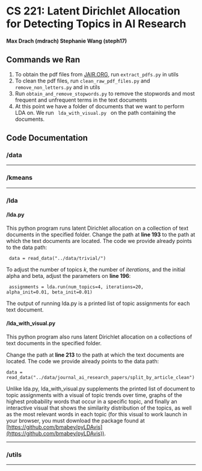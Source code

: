 # CS 221: Latent Dirichlet Allocation for Detecting Topics in AI Research
#### Max Drach (mdrach) Stephanie Wang (steph17)
## Commands we Ran
1. To obtain the pdf files from [JAIR.ORG](https://www.jair.org/contents.html), run <code>extract_pdfs.py</code> in utils
2. To clean the pdf files, run <code>clean_raw_pdf_files.py</code> and <code>remove_non_letters.py</code> and in utils
3. Run <code>obtain_and_remove_stopwords.py</code> to remove the stopwords and most frequent and unfrequent terms in the text documents
4. At this point we have a folder of documents that we want to perform LDA on. We run <code> lda_with_visual.py </code> on the path containing the documents. 

## Code Documentation
### /data

***
### /kmeans

***
### /lda

#### /lda.py 
This python program runs latent Dirichlet allocation on a collection of text documents in the specified folder. Change the path at **line 193** to the path at which the text documents are located. The code we provide already points to the data path:  

<code> data = read_data("../data/trivial/") </code>  

To adjust the number of topics *k*, the number of *iterations*, and the initial alpha and beta, adjust the parameters on **line 196**:  

<code> assignments = lda.run(num_topics=4, iterations=20, alpha_init=0.01, beta_init=0.01) </code>  

The output of running lda.py is a printed list of topic assignments for each text document.

#### /lda_with_visual.py
This python program also runs latent Dirichlet allocation on a collections of text documents in the specified folder.  
  
 Change the path at **line 213** to the path at which the text documents are located. The code we provide already points to the data path:  

 <code>data = read_data("../data/journal_ai_research_papers/split_by_article_clean")</code>  

 Unlike lda.py, lda_with_visual.py supplements the printed list of document to topic assignments with a visual of topic trends over time, graphs of the highest probability words that occur in a specific topic, and finally an interactive visual that shows the similarity distribution of the topics, as well as the most relevant words in each topic (for this visual to work launch in your browser, you must download the package found at [https://github.com/bmabey/pyLDAvis](https://github.com/bmabey/pyLDAvis)).

***
### /utils

***